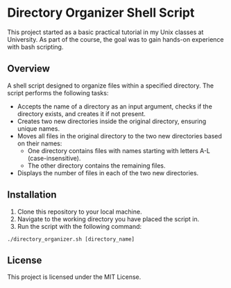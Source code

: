 # Directory Organizer Shell Script 

This project started as a basic practical tutorial in my Unix classes at University. As part of the course, the goal was to gain hands-on experience with bash scripting.

## Overview

A shell script designed to organize files within a specified directory. The script performs the following tasks:

- Accepts the name of a directory as an input argument, checks if the directory exists, and creates it if not present.
- Creates two new directories inside the original directory, ensuring unique names.
- Moves all files in the original directory to the two new directories based on their names:
    - One directory contains files with names starting with letters A-L (case-insensitive).
    - The other directory contains the remaining files.
- Displays the number of files in each of the two new directories.

## Installation

1. Clone this repository to your local machine.
2. Navigate to the working directory you have placed the script in.
3. Run the script with the following command:

```
./directory_organizer.sh [directory_name]
```

## License
This project is licensed under the MIT License.
